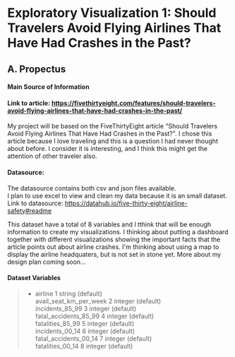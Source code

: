 # Exploratory Visualization 1: Should Travelers Avoid Flying Airlines That Have Had Crashes in the Past?

## A. Propectus

#### Main Source of Information
#### Link to article: https://fivethirtyeight.com/features/should-travelers-avoid-flying-airlines-that-have-had-crashes-in-the-past/

My project will be based on the FiveThirtyEight article "Should Travelers Avoid Flying Airlines That Have Had Crashes in the Past?". I chose this article because I love traveling and this is a question I had never thought about before. I consider it is interesting, and I think this might get the attention of other traveler also. 

#### Datasource:
The datasource contains both csv and json files available.<br>
I plan to use excel to view and clean my data because it is an small dataset.
Link to datasource: https://datahub.io/five-thirty-eight/airline-safety#readme

This dataset have a total of 8 variables and I tthink that will be enough information to create my visualizations. I thinking about putting a dashboard together with different visualizations showing the important facts that the article points out about airline crashes. I'm thinking about using a map to display the airline headquaters, but is not set in stone yet. More about my 
design plan coming soon...

#### Dataset Variables

> - airline	1	string (default)	
> avail_seat_km_per_week	2	integer (default)	
> incidents_85_99	3	integer (default)	
> fatal_accidents_85_99	4	integer (default)	
> fatalities_85_99	5	integer (default)	
> incidents_00_14	6	integer (default)	
> fatal_accidents_00_14	7	integer (default)	
> fatalities_00_14	8	integer (default)	

